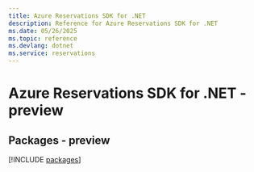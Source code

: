 ```yaml
---
title: Azure Reservations SDK for .NET
description: Reference for Azure Reservations SDK for .NET
ms.date: 05/26/2025
ms.topic: reference
ms.devlang: dotnet
ms.service: reservations
---
```

# Azure Reservations SDK for .NET - preview
## Packages - preview
[!INCLUDE [packages](reservations-index.md)]